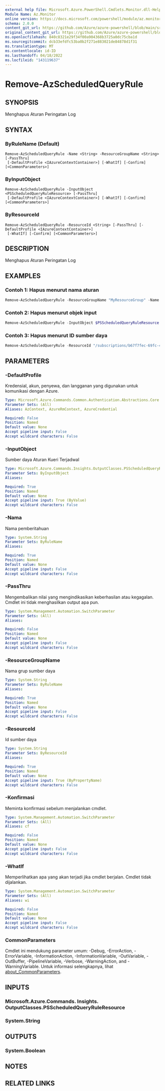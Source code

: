 ```yaml
---
external help file: Microsoft.Azure.PowerShell.Cmdlets.Monitor.dll-Help.xml
Module Name: Az.Monitor
online version: https://docs.microsoft.com/powershell/module/az.monitor/remove-azscheduledqueryrule
schema: 2.0.0
content_git_url: https://github.com/Azure/azure-powershell/blob/main/src/Monitor/Monitor/help/Remove-AzScheduledQueryRule.md
original_content_git_url: https://github.com/Azure/azure-powershell/blob/main/src/Monitor/Monitor/help/Remove-AzScheduledQueryRule.md
ms.openlocfilehash: 840c8321e29f34f00a904368b3725a0dc75cba1d
ms.sourcegitcommit: dcb33efdfc53ba0b2f271e883021de84878d1f31
ms.translationtype: MT
ms.contentlocale: id-ID
ms.lasthandoff: 04/18/2022
ms.locfileid: "143119637"
---
```

# Remove-AzScheduledQueryRule

## SYNOPSIS
Menghapus Aturan Peringatan Log

## SYNTAX

### ByRuleName (Default)
```
Remove-AzScheduledQueryRule -Name <String> -ResourceGroupName <String> [-PassThru]
 [-DefaultProfile <IAzureContextContainer>] [-WhatIf] [-Confirm] [<CommonParameters>]
```

### ByInputObject
```
Remove-AzScheduledQueryRule -InputObject <PSScheduledQueryRuleResource> [-PassThru]
 [-DefaultProfile <IAzureContextContainer>] [-WhatIf] [-Confirm] [<CommonParameters>]
```

### ByResourceId
```
Remove-AzScheduledQueryRule -ResourceId <String> [-PassThru] [-DefaultProfile <IAzureContextContainer>]
 [-WhatIf] [-Confirm] [<CommonParameters>]
```

## DESCRIPTION
Menghapus Aturan Peringatan Log

## EXAMPLES

### Contoh 1: Hapus menurut nama aturan
```powershell
Remove-AzScheduledQueryRule -ResourceGroupName "MyResourceGroup" -Name "LogAlertRule1"
```

### Contoh 2: Hapus menurut objek input
```powershell
Remove-AzScheduledQueryRule -InputObject $PSScheduledQueryRuleResource
```

### Contoh 3: Hapus menurut ID sumber daya
```powershell
Remove-AzScheduledQueryRule -ResourceId "/subscriptions/b67f7fec-69fc-4974-9099-a26bd6ffeda3/resourceGroups/MyResourceGroup/providers/Microsoft.Insights/scheduledQueryRules/LogAlertRule1"
```

## PARAMETERS

### -DefaultProfile
Kredensial, akun, penyewa, dan langganan yang digunakan untuk komunikasi dengan Azure.

```yaml
Type: Microsoft.Azure.Commands.Common.Authentication.Abstractions.Core.IAzureContextContainer
Parameter Sets: (All)
Aliases: AzContext, AzureRmContext, AzureCredential

Required: False
Position: Named
Default value: None
Accept pipeline input: False
Accept wildcard characters: False
```

### -InputObject
Sumber daya Aturan Kueri Terjadwal

```yaml
Type: Microsoft.Azure.Commands.Insights.OutputClasses.PSScheduledQueryRuleResource
Parameter Sets: ByInputObject
Aliases:

Required: True
Position: Named
Default value: None
Accept pipeline input: True (ByValue)
Accept wildcard characters: False
```

### -Nama
Nama pemberitahuan

```yaml
Type: System.String
Parameter Sets: ByRuleName
Aliases:

Required: True
Position: Named
Default value: None
Accept pipeline input: False
Accept wildcard characters: False
```

### -PassThru
Mengembalikan nilai yang mengindikasikan keberhasilan atau kegagalan.
Cmdlet ini tidak menghasilkan output apa pun.

```yaml
Type: System.Management.Automation.SwitchParameter
Parameter Sets: (All)
Aliases:

Required: False
Position: Named
Default value: None
Accept pipeline input: False
Accept wildcard characters: False
```

### -ResourceGroupName
Nama grup sumber daya

```yaml
Type: System.String
Parameter Sets: ByRuleName
Aliases:

Required: True
Position: Named
Default value: None
Accept pipeline input: False
Accept wildcard characters: False
```

### -ResourceId
Id sumber daya

```yaml
Type: System.String
Parameter Sets: ByResourceId
Aliases:

Required: True
Position: Named
Default value: None
Accept pipeline input: True (ByPropertyName)
Accept wildcard characters: False
```

### -Konfirmasi
Meminta konfirmasi sebelum menjalankan cmdlet.

```yaml
Type: System.Management.Automation.SwitchParameter
Parameter Sets: (All)
Aliases: cf

Required: False
Position: Named
Default value: None
Accept pipeline input: False
Accept wildcard characters: False
```

### -WhatIf
Memperlihatkan apa yang akan terjadi jika cmdlet berjalan.
Cmdlet tidak dijalankan.

```yaml
Type: System.Management.Automation.SwitchParameter
Parameter Sets: (All)
Aliases: wi

Required: False
Position: Named
Default value: None
Accept pipeline input: False
Accept wildcard characters: False
```

### CommonParameters
Cmdlet ini mendukung parameter umum: -Debug, -ErrorAction, -ErrorVariable, -InformationAction, -InformationVariable, -OutVariable, -OutBuffer, -PipelineVariable, -Verbose, -WarningAction, and -WarningVariable. Untuk informasi selengkapnya, lihat [about_CommonParameters](http://go.microsoft.com/fwlink/?LinkID=113216).

## INPUTS

### Microsoft.Azure.Commands. Insights. OutputClasses.PSScheduledQueryRuleResource

### System.String

## OUTPUTS

### System.Boolean

## NOTES

## RELATED LINKS

